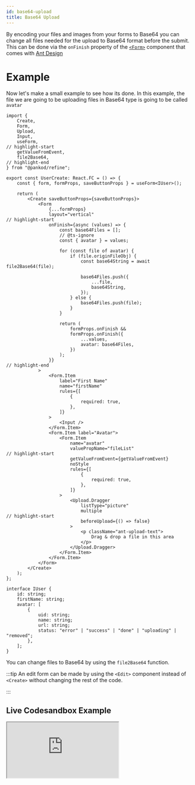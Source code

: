 ```yaml
---
id: base64-upload
title: Base64 Upload
---
```


By encoding your files and images from your forms to Base64 you can change all files needed for the upload to Base64 format before the submit. This can be done via the `onFinish` property of the [`<Form>`](https://ant.design/components/form/#Form) component that comes with [Ant Design](https://ant.design/) 

# Example

Now let's make a small example to see how its done. In this example, the file we are going to be uploading files in Base64 type  is going to be called `avatar`

```tsx  title="pages/users/create.tsx"
import {
    Create,
    Form,
    Upload,
    Input,
    useForm,
// highlight-start
    getValueFromEvent,
    file2Base64,
// highlight-end
} from "@pankod/refine";

export const UserCreate: React.FC = () => {
    const { form, formProps, saveButtonProps } = useForm<IUser>();

    return (
        <Create saveButtonProps={saveButtonProps}>
            <Form
                {...formProps}
                layout="vertical"
// highlight-start
                onFinish={async (values) => {
                    const base64Files = [];
                    // @ts-ignore
                    const { avatar } = values;

                    for (const file of avatar) {
                        if (file.originFileObj) {
                            const base64String = await file2Base64(file);

                            base64Files.push({
                                ...file,
                                base64String,
                            });
                        } else {
                            base64Files.push(file);
                        }
                    }

                    return (
                        formProps.onFinish &&
                        formProps.onFinish({
                            ...values,
                            avatar: base64Files,
                        })
                    );
                }}
// highlight-end
            >
                <Form.Item
                    label="First Name"
                    name="firstName"
                    rules={[
                        {
                            required: true,
                        },
                    ]}
                >
                    <Input />
                </Form.Item>
                <Form.Item label="Avatar">
                    <Form.Item
                        name="avatar"
                        valuePropName="fileList"
// highlight-start
                        getValueFromEvent={getValueFromEvent}
                        noStyle
                        rules={[
                            {
                                required: true,
                            },
                        ]}
                    >
                        <Upload.Dragger
                            listType="picture"
                            multiple
// highlight-start
                            beforeUpload={() => false}
                        >
                            <p className="ant-upload-text">
                                Drag & drop a file in this area
                            </p>
                        </Upload.Dragger>
                    </Form.Item>
                </Form.Item>
            </Form>
        </Create>
    );
};

interface IUser {
    id: string;
    firstName: string;
    avatar: [
        {
            uid: string;
            name: string;
            url: string;
            status: "error" | "success" | "done" | "uploading" | "removed";
        },
    ];
}
```

You can change files to Base64 by using the `file2Base64` function.

:::tip
An edit form can be made by using the `<Edit>` component instead of `<Create>` without changing the rest of the code.

:::

## Live Codesandbox Example

<iframe src="https://codesandbox.io/embed/refine-base64-upload-example-tz06h?autoresize=1&fontsize=14&module=%2Fsrc%2Fpages%2Fusers%2Fedit.tsx&theme=dark&view=preview"
     style={{width: "100%", height:"80vh", border: "0px", borderRadius: "8px", overflow:"hidden"}}
     title="refine-base64-upload-example"
     allow="accelerometer; ambient-light-sensor; camera; encrypted-media; geolocation; gyroscope; hid; microphone; midi; payment; usb; vr; xr-spatial-tracking"
     sandbox="allow-forms allow-modals allow-popups allow-presentation allow-same-origin allow-scripts"
   ></iframe>
 
